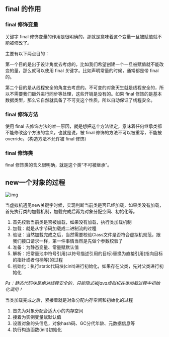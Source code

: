## 

## final 的作用

### **final 修饰变量**

关键字 final 修饰变量的作用是很明确的，那就是意味着这个变量一旦被赋值就不能被修改了。

主要有以下两点目的：

第一个目的是出于设计角度去考虑的，比如我们希望创建一个一旦被赋值就不能改变的量，那么就可以使用 final 关键字。比如声明常量的时候，通常都是带 final 的。

第二个目的是从线程安全的角度去考虑的。不可变的对象天生就是线程安全的，所以不需要我们额外进行同步等处理，这些开销是没有的。如果 final 修饰的是基本数据类型，那么它自然就具备了不可变这个性质，所以自动保证了线程安全。

### final 修饰方法

使用 final 去修饰方法的唯一原因，就是想把这个方法锁定，意味着任何继承类都不能修改这个方法的含义，也就是说，被 final 修饰的方法不可以被重写，不能被 override。（构造方法不允许被 final 修饰）

### final 修饰类

final 修饰类的含义很明确，就是这个类“不可被继承”。

## new一个对象的过程

![img](https://gitee.com/adambang/pic/raw/master/20201124152220.jpeg)

当虚拟机遇见new关键字时候，实现判断当前类是否已经加载，如果类没有加载，首先执行类的加载机制，加载完成后再为对象分配空间、初始化等。

1. 首先校验当前类是否被加载，如果没有加载，执行类加载机制
2. 加载：就是从字节码加载成二进制流的过程
3. 验证：当然加载完成之后，当然需要校验Class文件是否符合虚拟机规范，跟我们接口请求一样，第一件事情当然是先做个参数校验了
4. 准备：为静态变量、常量赋默认值
5. 解析：把常量池中符号引用(以符号描述引用的目标)替换为直接引用(指向目标的指针或者句柄等)的过程
6. 初始化：执行static代码块(cinit)进行初始化，如果存在父类，先对父类进行初始化

*Ps：静态代码块是绝对线程安全的，只能隐式被java虚拟机在类加载过程中初始化调用！*

当类加载完成之后，紧接着就是对象分配内存空间和初始化的过程

1. 首先为对象分配合适大小的内存空间
2. 接着为实例变量赋默认值
3. 设置对象的头信息，对象hash码、GC分代年龄、元数据信息等
4. 执行构造函数(init)初始化

